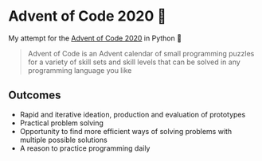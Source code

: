 # Advent of Code 2020 🎄

My attempt for the [Advent of Code 2020](https://adventofcode.com) in Python 🐍

> Advent of Code is an Advent calendar of small programming puzzles for a variety of skill sets and skill levels that can be solved in any programming language you like

## Outcomes

- Rapid and iterative ideation, production and evaluation of prototypes
- Practical problem solving 
- Opportunity to find more efficient ways of solving problems with multiple possible solutions
- A reason to practice programming daily
